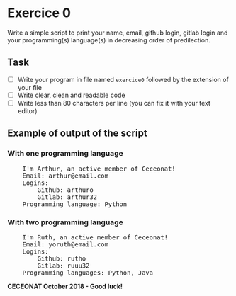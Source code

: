 # Exercice 0

Write a simple script to print your name, email, github login, gitlab login 
and your programming(s) language(s) in decreasing order of predilection.

## Task

- [ ] Write your program in file named `exercice0` followed by the extension 
of your file
- [ ] Write clear, clean and readable code
- [ ] Write less than 80 characters per line (you can fix it with your text 
editor)

## Example of output of the script

### With one programming language

<pre>
    I'm Arthur, an active member of Ceceonat!
    Email: arthur@email.com
    Logins: 
    	Github: arthuro
    	Gitlab: arthur32
	Programming language: Python
</pre>

### With two programming language

<pre>
    I'm Ruth, an active member of Ceceonat!
    Email: yoruth@email.com
    Logins: 
    	Github: rutho
    	Gitlab: ruuu32
	Programming languages: Python, Java
</pre>

**CECEONAT October 2018 - Good luck!**
